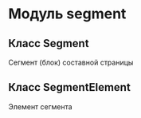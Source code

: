 # Модуль segment



## Класс Segment

Сегмент (блок) составной страницы

## Класс SegmentElement

Элемент сегмента